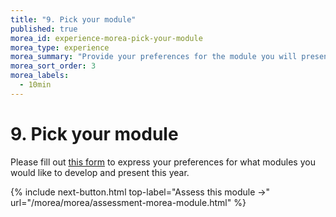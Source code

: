 ```yaml
---
title: "9. Pick your module"
published: true
morea_id: experience-morea-pick-your-module
morea_type: experience
morea_summary: "Provide your preferences for the module you will present this year."
morea_sort_order: 3
morea_labels:
  - 10min
---
```


# 9. Pick your module

Please fill out [this form](https://docs.google.com/spreadsheets/d/1UAr3QopN_grumXWrSyn8dVCo6rRerYDO5Yeno6Lpv7s/edit#gid=0) to express your preferences for what modules you would like to develop and present this year.

{% include next-button.html
top-label="Assess this module ->"
url="/morea/morea/assessment-morea-module.html" %}
